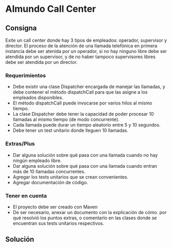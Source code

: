 # Almundo Call Center

## Consigna

Exite un call center donde hay 3 tipos de empleados: operador, supervisor y director. El proceso de la atención de una llamada telefónica en primera instancia debe ser atenida por un operador, si no hay ninguno libre debe ser atendida por un supervisor, y de no haber tampoco supervisores libres debe ser atendida por un director.

### Requerimientos

- Debe existir una clase Dispatcher encargada de manejar las llamadas, y debe contener el método dispatchCall para que las asigne a los empleados disponibles.
- El método dispatchCall puede invocarse por varios hilos al mismo tiempo.
- La clase Dispatcher debe tener la capacidad de poder procesar 10 llamadas al mismo tiempo (de modo concurrente).
- Cada llamada puede durar un tiempo aleatorio entre 5 y 10 segundos.
- Debe tener un test unitario donde lleguen 10 llamadas.

### Extras/Plus

- Dar alguna solución sobre qué pasa con una llamada cuando no hay ningún empleado libre.
- Dar alguna solución sobre qué pasa con una llamada cuando entran más de 10 llamadas concurrentes.
- Agregar los tests unitarios que se crean convenientes.
- Agregar documentación de código.

### Tener en cuenta

- El proyecto debe ser creado con Maven
- De ser necesario, anexar un documento con la explicación de cómo. por qué resolvió los puntos extras, o comentarlo en las clases donde se encuentran sus tests unitarios respectivos.

## Solución
